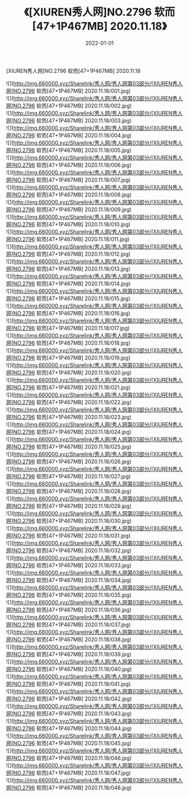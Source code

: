 ﻿---
layout: post
title:  《[XIUREN秀人网]NO.2796 软而[47+1P467MB] 2020.11.18》
date:   2022-01-01
img: http://img.660000.xyz/Sharelink/秀人网/秀人网第03部分/[XIUREN秀人网]NO.2796 软而[47+1P467MB] 2020.11.18/000.jpg
categories: [美女, 清纯, 唯美]
---

[XIUREN秀人网]NO.2796 软而[47+1P467MB] 2020.11.18

 ![](http://img.660000.xyz/Sharelink/秀人网/秀人网第03部分/[XIUREN秀人网]NO.2796 软而[47+1P467MB] 2020.11.18/001.jpg) <br>![](http://img.660000.xyz/Sharelink/秀人网/秀人网第03部分/[XIUREN秀人网]NO.2796 软而[47+1P467MB] 2020.11.18/002.jpg) <br>![](http://img.660000.xyz/Sharelink/秀人网/秀人网第03部分/[XIUREN秀人网]NO.2796 软而[47+1P467MB] 2020.11.18/003.jpg) <br>![](http://img.660000.xyz/Sharelink/秀人网/秀人网第03部分/[XIUREN秀人网]NO.2796 软而[47+1P467MB] 2020.11.18/004.jpg) <br>![](http://img.660000.xyz/Sharelink/秀人网/秀人网第03部分/[XIUREN秀人网]NO.2796 软而[47+1P467MB] 2020.11.18/005.jpg) <br>![](http://img.660000.xyz/Sharelink/秀人网/秀人网第03部分/[XIUREN秀人网]NO.2796 软而[47+1P467MB] 2020.11.18/006.jpg) <br>![](http://img.660000.xyz/Sharelink/秀人网/秀人网第03部分/[XIUREN秀人网]NO.2796 软而[47+1P467MB] 2020.11.18/007.jpg) <br>![](http://img.660000.xyz/Sharelink/秀人网/秀人网第03部分/[XIUREN秀人网]NO.2796 软而[47+1P467MB] 2020.11.18/008.jpg) <br>![](http://img.660000.xyz/Sharelink/秀人网/秀人网第03部分/[XIUREN秀人网]NO.2796 软而[47+1P467MB] 2020.11.18/009.jpg) <br>![](http://img.660000.xyz/Sharelink/秀人网/秀人网第03部分/[XIUREN秀人网]NO.2796 软而[47+1P467MB] 2020.11.18/010.jpg) <br>![](http://img.660000.xyz/Sharelink/秀人网/秀人网第03部分/[XIUREN秀人网]NO.2796 软而[47+1P467MB] 2020.11.18/011.jpg) <br>![](http://img.660000.xyz/Sharelink/秀人网/秀人网第03部分/[XIUREN秀人网]NO.2796 软而[47+1P467MB] 2020.11.18/012.jpg) <br>![](http://img.660000.xyz/Sharelink/秀人网/秀人网第03部分/[XIUREN秀人网]NO.2796 软而[47+1P467MB] 2020.11.18/013.jpg) <br>![](http://img.660000.xyz/Sharelink/秀人网/秀人网第03部分/[XIUREN秀人网]NO.2796 软而[47+1P467MB] 2020.11.18/014.jpg) <br>![](http://img.660000.xyz/Sharelink/秀人网/秀人网第03部分/[XIUREN秀人网]NO.2796 软而[47+1P467MB] 2020.11.18/015.jpg) <br>![](http://img.660000.xyz/Sharelink/秀人网/秀人网第03部分/[XIUREN秀人网]NO.2796 软而[47+1P467MB] 2020.11.18/016.jpg) <br>![](http://img.660000.xyz/Sharelink/秀人网/秀人网第03部分/[XIUREN秀人网]NO.2796 软而[47+1P467MB] 2020.11.18/017.jpg) <br>![](http://img.660000.xyz/Sharelink/秀人网/秀人网第03部分/[XIUREN秀人网]NO.2796 软而[47+1P467MB] 2020.11.18/018.jpg) <br>![](http://img.660000.xyz/Sharelink/秀人网/秀人网第03部分/[XIUREN秀人网]NO.2796 软而[47+1P467MB] 2020.11.18/019.jpg) <br>![](http://img.660000.xyz/Sharelink/秀人网/秀人网第03部分/[XIUREN秀人网]NO.2796 软而[47+1P467MB] 2020.11.18/020.jpg) <br>![](http://img.660000.xyz/Sharelink/秀人网/秀人网第03部分/[XIUREN秀人网]NO.2796 软而[47+1P467MB] 2020.11.18/021.jpg) <br>![](http://img.660000.xyz/Sharelink/秀人网/秀人网第03部分/[XIUREN秀人网]NO.2796 软而[47+1P467MB] 2020.11.18/022.jpg) <br>![](http://img.660000.xyz/Sharelink/秀人网/秀人网第03部分/[XIUREN秀人网]NO.2796 软而[47+1P467MB] 2020.11.18/023.jpg) <br>![](http://img.660000.xyz/Sharelink/秀人网/秀人网第03部分/[XIUREN秀人网]NO.2796 软而[47+1P467MB] 2020.11.18/024.jpg) <br>![](http://img.660000.xyz/Sharelink/秀人网/秀人网第03部分/[XIUREN秀人网]NO.2796 软而[47+1P467MB] 2020.11.18/025.jpg) <br>![](http://img.660000.xyz/Sharelink/秀人网/秀人网第03部分/[XIUREN秀人网]NO.2796 软而[47+1P467MB] 2020.11.18/026.jpg) <br>![](http://img.660000.xyz/Sharelink/秀人网/秀人网第03部分/[XIUREN秀人网]NO.2796 软而[47+1P467MB] 2020.11.18/027.jpg) <br>![](http://img.660000.xyz/Sharelink/秀人网/秀人网第03部分/[XIUREN秀人网]NO.2796 软而[47+1P467MB] 2020.11.18/028.jpg) <br>![](http://img.660000.xyz/Sharelink/秀人网/秀人网第03部分/[XIUREN秀人网]NO.2796 软而[47+1P467MB] 2020.11.18/029.jpg) <br>![](http://img.660000.xyz/Sharelink/秀人网/秀人网第03部分/[XIUREN秀人网]NO.2796 软而[47+1P467MB] 2020.11.18/030.jpg) <br>![](http://img.660000.xyz/Sharelink/秀人网/秀人网第03部分/[XIUREN秀人网]NO.2796 软而[47+1P467MB] 2020.11.18/031.jpg) <br>![](http://img.660000.xyz/Sharelink/秀人网/秀人网第03部分/[XIUREN秀人网]NO.2796 软而[47+1P467MB] 2020.11.18/032.jpg) <br>![](http://img.660000.xyz/Sharelink/秀人网/秀人网第03部分/[XIUREN秀人网]NO.2796 软而[47+1P467MB] 2020.11.18/033.jpg) <br>![](http://img.660000.xyz/Sharelink/秀人网/秀人网第03部分/[XIUREN秀人网]NO.2796 软而[47+1P467MB] 2020.11.18/034.jpg) <br>![](http://img.660000.xyz/Sharelink/秀人网/秀人网第03部分/[XIUREN秀人网]NO.2796 软而[47+1P467MB] 2020.11.18/035.jpg) <br>![](http://img.660000.xyz/Sharelink/秀人网/秀人网第03部分/[XIUREN秀人网]NO.2796 软而[47+1P467MB] 2020.11.18/036.jpg) <br>![](http://img.660000.xyz/Sharelink/秀人网/秀人网第03部分/[XIUREN秀人网]NO.2796 软而[47+1P467MB] 2020.11.18/037.jpg) <br>![](http://img.660000.xyz/Sharelink/秀人网/秀人网第03部分/[XIUREN秀人网]NO.2796 软而[47+1P467MB] 2020.11.18/038.jpg) <br>![](http://img.660000.xyz/Sharelink/秀人网/秀人网第03部分/[XIUREN秀人网]NO.2796 软而[47+1P467MB] 2020.11.18/039.jpg) <br>![](http://img.660000.xyz/Sharelink/秀人网/秀人网第03部分/[XIUREN秀人网]NO.2796 软而[47+1P467MB] 2020.11.18/040.jpg) <br>![](http://img.660000.xyz/Sharelink/秀人网/秀人网第03部分/[XIUREN秀人网]NO.2796 软而[47+1P467MB] 2020.11.18/041.jpg) <br>![](http://img.660000.xyz/Sharelink/秀人网/秀人网第03部分/[XIUREN秀人网]NO.2796 软而[47+1P467MB] 2020.11.18/042.jpg) <br>![](http://img.660000.xyz/Sharelink/秀人网/秀人网第03部分/[XIUREN秀人网]NO.2796 软而[47+1P467MB] 2020.11.18/043.jpg) <br>![](http://img.660000.xyz/Sharelink/秀人网/秀人网第03部分/[XIUREN秀人网]NO.2796 软而[47+1P467MB] 2020.11.18/044.jpg) <br>![](http://img.660000.xyz/Sharelink/秀人网/秀人网第03部分/[XIUREN秀人网]NO.2796 软而[47+1P467MB] 2020.11.18/045.jpg) <br>![](http://img.660000.xyz/Sharelink/秀人网/秀人网第03部分/[XIUREN秀人网]NO.2796 软而[47+1P467MB] 2020.11.18/046.jpg) <br>![](http://img.660000.xyz/Sharelink/秀人网/秀人网第03部分/[XIUREN秀人网]NO.2796 软而[47+1P467MB] 2020.11.18/047.jpg) <br>![](http://img.660000.xyz/Sharelink/秀人网/秀人网第03部分/[XIUREN秀人网]NO.2796 软而[47+1P467MB] 2020.11.18/048.jpg) <br>